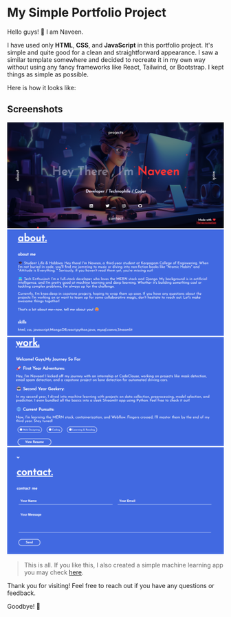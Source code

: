 # My Simple Portfolio Project

Hello guys! 👋 I am Naveen.

I have used only **HTML**, **CSS**, and **JavaScript** in this portfolio project. It's simple and quite good for a clean and straightforward appearance. I saw a similar template somewhere and decided to recreate it in my own way without using any fancy frameworks like React, Tailwind, or Bootstrap. I kept things as simple as possible.

Here is how it looks like:

## Screenshots

![Screenshot 1](Screenshots/Home.png)
![Screenshot 2](Screenshots/About.png)
![Screenshot 3](Screenshots/Work.png)
![Screenshot 4](Screenshots/Contact.png)

> This is all. If you like this, I also created a simple machine learning app you may check [here](link-to-your-ML-app-repo).

Thank you for visiting! Feel free to reach out if you have any questions or feedback.

Goodbye! 👋
